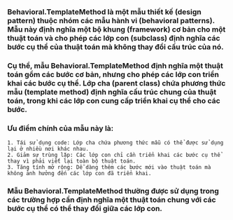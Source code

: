 ### Behavioral.TemplateMethod là một mẫu thiết kế (design pattern) thuộc nhóm các mẫu hành vi (behavioral patterns). Mẫu này định nghĩa một bộ khung (framework) cơ bản cho một thuật toán và cho phép các lớp con (subclass) định nghĩa các bước cụ thể của thuật toán mà không thay đổi cấu trúc của nó.
### Cụ thể, mẫu Behavioral.TemplateMethod định nghĩa một thuật toán gồm các bước cơ bản, nhưng cho phép các lớp con triển khai các bước cụ thể. Lớp cha (parent class) chứa phương thức mẫu (template method) định nghĩa cấu trúc chung của thuật toán, trong khi các lớp con cung cấp triển khai cụ thể cho các bước.

### Ưu điểm chính của mẫu này là:
~~~
1. Tái sử dụng code: Lớp cha chứa phương thức mẫu có thể được sử dụng lại ở nhiều nơi khác nhau.
2. Giảm sự trùng lặp: Các lớp con chỉ cần triển khai các bước cụ thể thay vì phải viết lại toàn bộ thuật toán.
3. Tăng tính mở rộng: Dễ dàng thêm các bước mới vào thuật toán mà không ảnh hưởng đến các lớp con đã triển khai.
~~~

### Mẫu Behavioral.TemplateMethod thường được sử dụng trong các trường hợp cần định nghĩa một thuật toán chung với các bước cụ thể có thể thay đổi giữa các lớp con.
